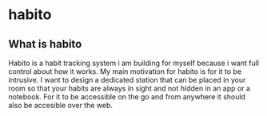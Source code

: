 # habito

## What is habito

Habito is a habit tracking system i am building for myself because i want full control about how it works.
My main motivation for habito is for it to be intrusive. I want to design a dedicated station that can be placed in your room so that your habits are always in sight and not hidden in an app or a notebook. For it to be accessible on the go and from anywhere it should also be accesible over the web. 
